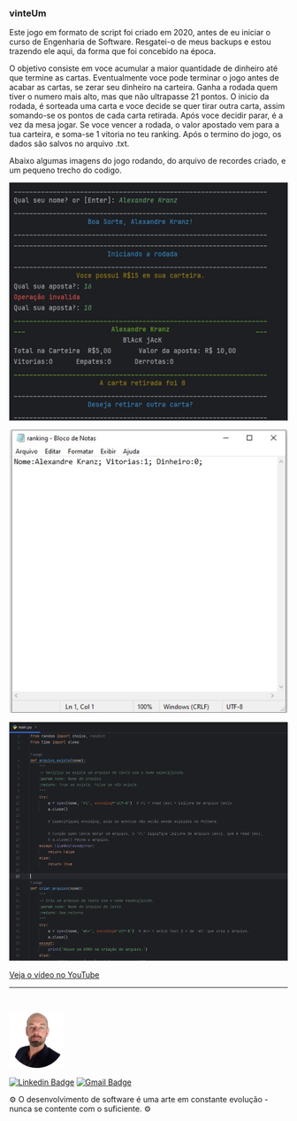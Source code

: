 ### vinteUm

Este jogo em formato de script foi criado em 2020, antes de eu iniciar o curso de Engenharia de Software.
Resgatei-o de meus backups e estou trazendo ele aqui, da forma que foi concebido na época.

O objetivo consiste em voce acumular a maior quantidade de dinheiro até que termine as cartas. Eventualmente voce pode terminar o jogo antes de acabar as cartas, se zerar seu dinheiro na carteira.
Ganha a rodada quem tiver o numero mais alto, mas que não ultrapasse 21 pontos. O inicio da rodada, é sorteada uma carta e voce decide se quer tirar outra carta, assim somando-se os pontos de cada carta retirada. Após voce decidir parar, é a vez da mesa jogar. Se voce vencer a rodada, o valor apostado vem para a tua carteira, e soma-se 1 vitoria no teu ranking. Após o termino do jogo, os dados são salvos no arquivo .txt.

Abaixo algumas imagens do jogo rodando, do arquivo de recordes criado, e um pequeno trecho do codigo.

![Image](img/Screenshot_1.jpg)

![Image](img/Screenshot_2.jpg)

![Image](img/Screenshot_3.jpg)

[Veja o vídeo no YouTube](https://www.youtube.com/watch?v=U_PEWAe_XAY&ab_channel=AlexandreKranz)


---
<br />

<a href="https://github.com/akranz79/"><img src="https://github.com/akranz79/akranz79/blob/main/img/img2.png" width="100px;" alt="" /> </a>
 
[![Linkedin Badge](https://img.shields.io/badge/-Alexandre-blue?style=flat-square&logo=Linkedin&logoColor=white&link=https://www.linkedin.com/in/akranz/)](https://www.linkedin.com/in/akranz/)
[![Gmail Badge](https://img.shields.io/badge/-ahkranz79@gmail.com-c14438?style=flat-square&logo=Gmail&logoColor=white&link=mailto:ahkranz79@gmail.com)](mailto:ahkranz79@gmail.com)

⚙ O desenvolvimento de software é uma arte em constante evolução - nunca se contente com o suficiente. ⚙
